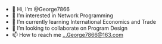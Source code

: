 - 👋 Hi, I’m @George7866
- 👀 I’m interested in Network Programming
- 🌱 I’m currently learning International Economics and Trade
- 💞️ I’m looking to collaborate on Program Design
- 📫 How to reach me ...George7866@163.com

<!---
George7866/George7866 is a ✨ special ✨ repository because its `README.md` (this file) appears on your GitHub profile.
You can click the Preview link to take a look at your changes.
--->
